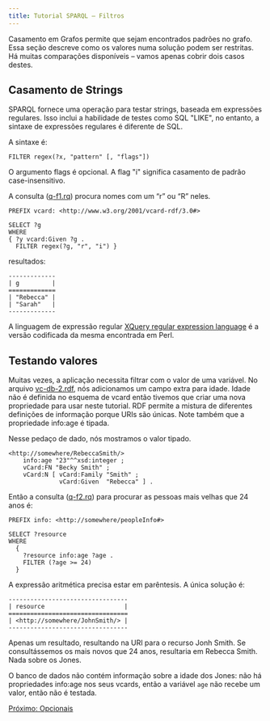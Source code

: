 ```yaml
---
title: Tutorial SPARQL – Filtros
---
```


Casamento em Grafos permite que sejam encontrados padrões no grafo. Essa seção descreve como os valores numa solução podem ser restritas. Há muitas comparações disponíveis – vamos apenas cobrir dois casos destes.

## Casamento de Strings

SPARQL fornece uma operação para testar strings, baseada em expressões regulares. Isso inclui a habilidade de testes como SQL "LIKE", no entanto, a sintaxe de expressões regulares é diferente de SQL.

A sintaxe é:

    FILTER regex(?x, "pattern" [, "flags"])

O argumento flags é opcional. A flag "i" significa casamento de padrão case-insensitivo.

A consulta ([q-f1.rq](sparql_data/q-f1.rq)) procura nomes com um “r” ou “R” neles.

    PREFIX vcard: <http://www.w3.org/2001/vcard-rdf/3.0#>

    SELECT ?g
    WHERE
    { ?y vcard:Given ?g .
      FILTER regex(?g, "r", "i") }

resultados:

    -------------
    | g         |
    =============
    | "Rebecca" |
    | "Sarah"   |
    -------------

A linguagem de expressão regular 
[XQuery regular expression language](http://www.w3.org/TR/xpath-functions/#regex-syntax)
é a versão codificada da mesma encontrada em Perl.

## Testando valores

Muitas vezes, a aplicação necessita filtrar com o valor de uma variável. No arquivo [vc-db-2.rdf](sparql_data/vc-db-2.rdf), nós adicionamos um campo extra para idade. Idade não é definida no esquema de vcard então tivemos que criar uma nova propriedade para usar neste tutorial. RDF permite a mistura de diferentes definições de informação porque URIs são únicas. Note também que a propriedade info:age é tipada.

Nesse pedaço de dado, nós mostramos o valor tipado.

    <http://somewhere/RebeccaSmith/>
        info:age "23"^^xsd:integer ;
        vCard:FN "Becky Smith" ;
        vCard:N [ vCard:Family "Smith" ;
                  vCard:Given  "Rebecca" ] .

Então a consulta ([q-f2.rq](sparql_data/q-f2.rq)) para procurar as pessoas mais velhas que 24 anos é:

    PREFIX info: <http://somewhere/peopleInfo#>

    SELECT ?resource
    WHERE
      {
        ?resource info:age ?age .
        FILTER (?age >= 24)
      }

A expressão aritmética precisa estar em parêntesis. A única solução é:

    ---------------------------------
    | resource                      |
    =================================
    | <http://somewhere/JohnSmith/> |
    ---------------------------------

Apenas um resultado, resultando na URI para o recurso Jonh Smith. Se consultássemos os mais novos que 24 anos, resultaria em Rebecca Smith. Nada sobre os Jones.

O banco de dados não contém informação sobre a idade dos Jones: não há propriedades info:age nos seus vcards, então a variável `age` não recebe um valor, então não é testada. 

[Próximo: Opcionais](sparql_optionals_pt.html)



